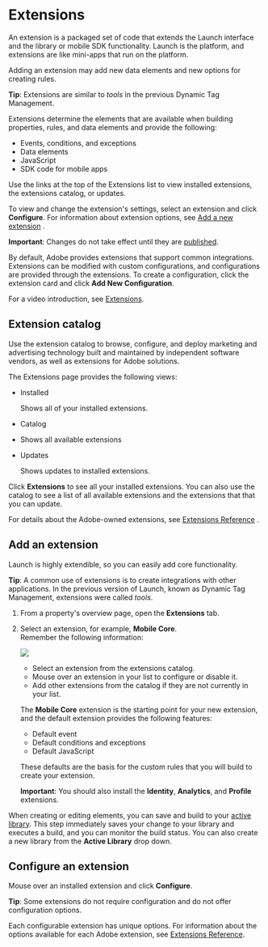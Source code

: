 # Extensions

An extension is a packaged set of code that extends the Launch interface and the library or mobile SDK functionality. Launch is the platform, and extensions are like mini-apps that run on the platform.

Adding an extension may add new data elements and new options for creating rules.

**Tip**: Extensions are similar to _tools_ in the previous Dynamic Tag Management.

Extensions determine the elements that are available when building properties, rules, and data elements and provide the following:

* Events, conditions, and exceptions
* Data elements
* JavaScript
* SDK code for mobile apps

Use the links at the top of the Extensions list to view installed extensions, the extensions catalog, or updates.

To view and change the extension's settings, select an extension and click **Configure**. For information about extension options, see [Add a new extension](extensions.md#add-a-new-extension) .

**Important**: Changes do not take effect until they are [published](../publishing/).

By default, Adobe provides extensions that support common integrations. Extensions can be modified with custom configurations, and configurations are provided through the extensions. To create a configuration, click the extension card and click **Add New Configuration**.

For a video introduction, see [Extensions](../getting-started/videos.md).

## Extension catalog

Use the extension catalog to browse, configure, and deploy marketing and advertising technology built and maintained by independent software vendors, as well as extensions for Adobe solutions.

The Extensions page provides the following views:

* Installed

  Shows all of your installed extensions.

* Catalog
* Shows all available extensions
* Updates

  Shows updates to installed extensions.

Click **Extensions** to see all your installed extensions. You can also use the catalog to see a list of all available extensions and the extensions that that you can update.

For details about the Adobe-owned extensions, see [Extensions Reference](../extension-reference/) .

## Add an extension

Launch is highly extendible, so you can easily add core functionality.

**Tip**: A common use of extensions is to create integrations with other applications. In the previous version of Launch, known as Dynamic Tag Management, extensions were called _tools_.

1. From a property's overview page, open the **Extensions** tab.
2. Select an extension, for example, **Mobile Core**.   
   Remember the following information:

    ![](../.gitbook/assets/extensions.png)


   * Select an extension from the extensions catalog.
   * Mouse over an extension in your list to configure or disable it.
   * Add other extensions from the catalog if they are not currently in your list.

   The **Mobile Core** extension is the starting point for your new extension, and the default extension provides the following features:

   * Default event
   * Default conditions and exceptions
   * Default JavaScript

   These defaults are the basis for the custom rules that you will build to create your extension.   
  
   **Important**: You should also install the **Identity**, **Analytics**, and **Profile** extensions.

When creating or editing elements, you can save and build to your [active library](../publishing/libraries.md#active-library). This step immediately saves your change to your library and executes a build, and you can monitor the build status. You can also create a new library from the **Active Library** drop down.

## Configure an extension

Mouse over an installed extension and click **Configure**.

**Tip**: Some extensions do not require configuration and do not offer configuration options.

Each configurable extension has unique options. For information about the options available for each Adobe extension, see [Extensions Reference](../extension-reference/).

